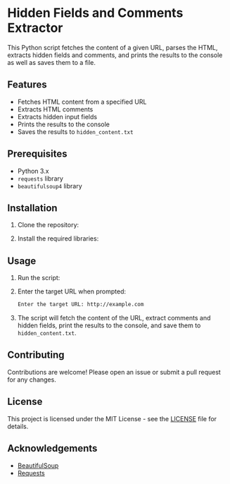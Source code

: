 # Hidden Fields and Comments Extractor

This Python script fetches the content of a given URL, parses the HTML, extracts hidden fields and comments, and prints the results to the console as well as saves them to a file.

## Features

- Fetches HTML content from a specified URL
- Extracts HTML comments
- Extracts hidden input fields
- Prints the results to the console
- Saves the results to `hidden_content.txt`

## Prerequisites

- Python 3.x
- `requests` library
- `beautifulsoup4` library

## Installation

1. Clone the repository:
  

2. Install the required libraries:

  
## Usage

1. Run the script:
  

2. Enter the target URL when prompted:
    ```sh
    Enter the target URL: http://example.com
    ```

3. The script will fetch the content of the URL, extract comments and hidden fields, print the results to the console, and save them to `hidden_content.txt`.



## Contributing

Contributions are welcome! Please open an issue or submit a pull request for any changes.

## License

This project is licensed under the MIT License - see the [LICENSE](LICENSE) file for details.

## Acknowledgements

- [BeautifulSoup](https://www.crummy.com/software/BeautifulSoup/)
- [Requests](https://docs.python-requests.org/en/latest/)

